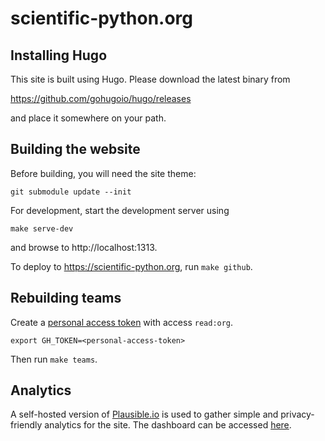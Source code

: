 # scientific-python.org

## Installing Hugo

This site is built using Hugo.  Please download the latest binary from

https://github.com/gohugoio/hugo/releases

and place it somewhere on your path.

## Building the website

Before building, you will need the site theme:

```
git submodule update --init
```

For development, start the development server using

```
make serve-dev
```

and browse to http://localhost:1313.

To deploy to https://scientific-python.org, run `make github`.

## Rebuilding teams

Create a [personal access token](https://docs.github.com/en/authentication/keeping-your-account-and-data-secure/creating-a-personal-access-token)
with access `read:org`.

```
export GH_TOKEN=<personal-access-token>
```

Then run `make teams`.


## Analytics

A self-hosted version of [Plausible.io](https://plausible.io) is used to gather simple
and privacy-friendly analytics for the site. The dashboard can be accessed
[here](https://views.scientific-python.org/scientific-python.org).
